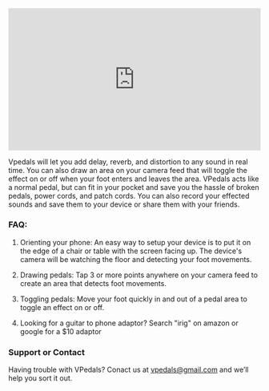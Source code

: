 
<div style="position:relative;height:0;padding-bottom:56.25%"><iframe src="https://www.youtube.com/embed/VivBVbtLgPo?ecver=2" width="640" height="360" frameborder="0" style="position:absolute;width:100%;height:100%;left:0" allowfullscreen></iframe></div>


Vpedals will let you add delay, reverb, and distortion to any sound in real time. You can also draw an area on your camera feed that will toggle the effect on or off when your foot enters and leaves the area. VPedals acts like a normal pedal, but can fit in your pocket and save you the hassle of broken pedals, power cords, and patch cords. You can also record your effected sounds and save them to your device or share them with your friends.

### FAQ:

1. Orienting your phone: An easy way to setup your device is to put it on the edge of a chair or table with the screen facing up. The device's camera will be watching the floor and detecting your foot movements.

2. Drawing pedals: Tap 3 or more points anywhere on your camera feed to create an area that detects foot movements.

3. Toggling pedals: Move your foot quickly in and out of a pedal area to toggle an effect on or off. 

4. Looking for a guitar to phone adaptor? Search "irig" on amazon or google for a $10 adaptor

### Support or Contact

Having trouble with VPedals? Conact us at <vpedals@gmail.com> and we’ll help you sort it out.
